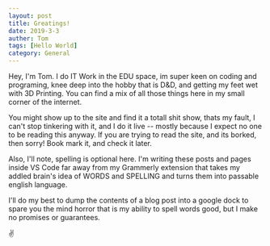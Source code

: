 ```yaml
---
layout: post
title: Greatings!
date: 2019-3-3
auther: Tom
tags: [Hello World]
category: General
---
```

Hey, I'm Tom. I do IT Work in the EDU space, im super keen on coding and programing, knee deep into the hobby that is D&D, and getting my feet wet with 3D Printing. You can find a mix of all those things here in my small corner of the internet.

You might show up to the site and find it a totall shit show, thats my fault, I can't stop tinkering with it, and I do it live -- mostly because I expect no one to be reading this anyway. If you are trying to read the site, and its borked, then sorry! Book mark it, and check it later. 

Also, I'll note, spelling is optional here. I'm writing these posts and pages inside VS Code far away from my Grammerly extension that takes my addled brain's idea of WORDS and SPELLING and turns them into passable english language. 

I'll do my best to dump the contents of a blog post into a google dock to spare you the mind horror that is my ability to spell words good, but I make no promises or guarantees. 

✌️